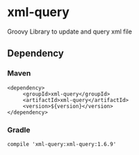 # xml-query
Groovy Library to update and query xml file

## Dependency

### Maven

``` 
<dependency>
     <groupId>xml-query</groupId>
     <artifactId>xml-query</artifactId>
     <version>${version}</version>
</dependency>
```

### Gradle

`compile 'xml-query:xml-query:1.6.9'`